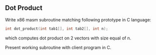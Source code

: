 ## Dot Product

Write x86 masm subroutine matching following prototype in C language:

```c
int dot_product(int tab1[], int tab2[], int n);
```

which computes dot product on 2 vectors with size equal of n.

Present working subroutine with client program in C.